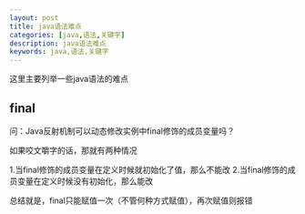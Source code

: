 ```yaml
---
layout: post
title: java语法难点
categories: [java,语法,关键字]
description: java语法难点
keywords: java,语法,关键字
---
```


这里主要列举一些java语法的难点

## final

问：Java反射机制可以动态修改实例中final修饰的成员变量吗？

如果咬文嚼字的话，那就有两种情况

1.当final修饰的成员变量在定义时候就初始化了值，那么不能改
2.当final修饰的成员变量在定义时候没有初始化，那么能改

总结就是，final只能赋值一次（不管何种方式赋值），再次赋值则报错
